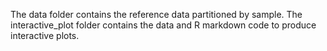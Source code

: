 The data folder contains the reference data partitioned by sample.
The interactive_plot folder contains the data and R markdown code to produce interactive plots. 
